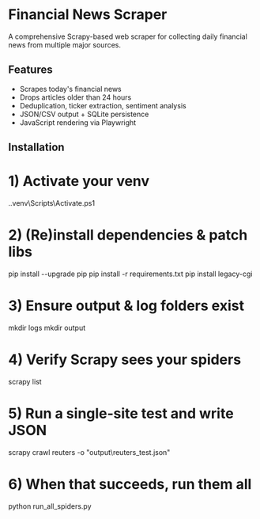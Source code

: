 # Financial News Scraper

A comprehensive Scrapy-based web scraper for collecting daily financial news from multiple major sources.

## Features
- Scrapes today's financial news
- Drops articles older than 24 hours
- Deduplication, ticker extraction, sentiment analysis
- JSON/CSV output + SQLite persistence
- JavaScript rendering via Playwright

## Installation

# 1) Activate your venv
.\.venv\Scripts\Activate.ps1

# 2) (Re)install dependencies & patch libs
pip install --upgrade pip
pip install -r requirements.txt
pip install legacy-cgi

# 3) Ensure output & log folders exist
mkdir logs
mkdir output

# 4) Verify Scrapy sees your spiders
scrapy list

# 5) Run a single‐site test and write JSON
scrapy crawl reuters -o "output\reuters_test.json"

# 6) When that succeeds, run them all
python run_all_spiders.py
